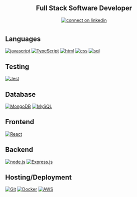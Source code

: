 
<!--
**AHeirene/AHeirene** is a ✨ _special_ ✨ repository because its `README.md` (this file) appears on your GitHub profile.
-->

<h2 align="center">
   Full Stack Software Developer
</h2>

<p align="center">
<a href="https://www.linkedin.com/in/abigail-heirene/"><img alt="connect on linkedin" title="connect on linkedin" src="https://img.shields.io/badge/-LinkedIn-026BBC?style=for-the-badge&labelColor=026BBC&logo=linkedin&logoColor=white"/></a>
   </p>

#


## Languages

[![javascript](https://img.shields.io/badge/javascript-F7DF1E?style=for-the-badge&logo=javascript&logoColor=black)]()
[![TypeScript](https://img.shields.io/badge/TypeScript-3178C6?style=for-the-badge&logo=typescript&logoColor=white)]()
[![html](https://img.shields.io/badge/html-E34F26?style=for-the-badge&logo=html5&logoColor=white)]()
[![css](https://img.shields.io/badge/css-1572B6?style=for-the-badge&logo=css3&logoColor=white)]()
[![sql](https://img.shields.io/badge/sql-F7DF1E?style=for-the-badge&logo=sqlite&logoColor=white)]()

## Testing

[![Jest](https://img.shields.io/badge/Jest-C21325?style=for-the-badge&logo=jest&logoColor=white)]()


## Database

[![MongoDB](https://img.shields.io/badge/MongoDB-4EA94B?style=for-the-badge&logo=mongodb&logoColor=white)]()
[![MySQL](https://img.shields.io/badge/MySQL-00000F?style=for-the-badge&logo=mysql&logoColor=white)]()


## Frontend

[![React](https://img.shields.io/badge/React-20232A?style=for-the-badge&logo=react&logoColor=%61DAFB)]()

## Backend

[![node.js](https://img.shields.io/badge/Node.js-43853D?style=for-the-badge&logo=node.js&logoColor=white)]()
[![Express.js](https://img.shields.io/badge/Express.js-404D59?style=for-the-badge&logo=express&logoColor=white)]()

## Hosting/Deployment

[![Git](https://img.shields.io/badge/Git-F05032?style=for-the-badge&logo=git&logoColor=white)]()
[![Docker](https://img.shields.io/badge/Docker-2496ED?style=for-the-badge&logo=docker&logoColor=white)]()
[![AWS](https://img.shields.io/badge/Amazon_AWS-FF9900?style=for-the-badge&logo=amazonaws&logoColor=white)]()
